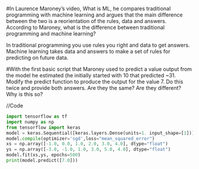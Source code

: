 #In Laurence Maroney’s video, What is ML, he compares traditional programming with machine learning and argues that the main difference between the two is a reorientation of the rules, data and answers.  According to Maroney, what is the difference between traditional programming and machine learning?

In traditional programming you use rules you right and data to get answers. Machine learning takes data and answers to make a set of rules for predicting on future data.

#With the first basic script that Maroney used to predict a value output from the model he estimated (he initially started with 10 that predicted ~31.  Modify the predict function to produce the output for the value 7.  Do this twice and provide both answers.  Are they the same? Are they different?  Why is this so?

//Code

```python
import tensorflow as tf
import numpy as np
from tensorflow import keras
model = keras.Sequential([keras.layers.Dense(units=1. input_shape=[1])])
model.compile(optimizer='sgd',loss="mean_squared_error")
xs = np.array([-1.0, 0.0, 1.0, 2.0, 3.0, 4.0], dtype="float")
ys = np.array([-3.0, -1.0, 1.0, 3.0, 5.0, 4.0], dtype="float")
model.fit(xs,ys, epochs=500)
print(model.predict([7.0]))
```